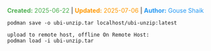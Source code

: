 <span style="color:#4caf50;"><b>Created:</b> 2025-06-22</span> | <span style="color:#ff9800;"><b>Updated:</b> 2025-07-06</span> | <span style="color:#2196f3;"><b>Author:</b> Gouse Shaik</span>
```
podman save -o ubi-unzip.tar localhost/ubi-unzip:latest

upload to remote host, offline On Remote Host:
podman load -i ubi-unzip.tar
```